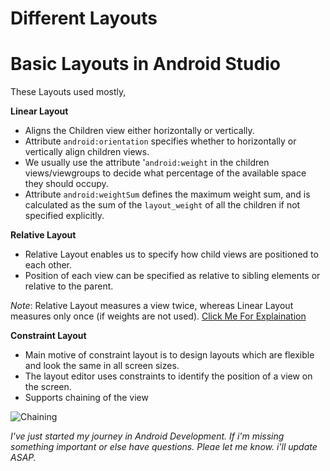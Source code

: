 # Different Layouts

# Basic Layouts in Android Studio

These Layouts used mostly,

**Linear Layout**

- Aligns the Children view either horizontally or vertically.
- Attribute `android:orientation` specifies whether to horizontally or vertically align children views.
- We usually use the attribute '`android:weight` in the children views/viewgroups to decide what percentage of the available space they should occupy.
- Attribute `android:weightSum` defines the maximum weight sum, and is calculated as the sum of the `layout_weight` of all the children if not specified explicitly.

**Relative Layout**

- Relative Layout enables us to specify how child views are positioned to each other.
- Position of each view can be specified as relative to sibling elements or relative to the parent.

_Note_: Relative Layout measures a view twice, whereas Linear Layout measures only once (if weights are not used).
[Click Me For Explaination](https://medium.com/@vatsalbajpai/android-relative-layout-vs-linear-layout-f27bf3d8f74e)

**Constraint Layout**

- Main motive of constraint layout is to design layouts which are flexible and look the same in all screen sizes.
- The layout editor uses constraints to identify the position of a view on the screen.
- Supports chaining of the view

![Chaining](https://i.imgur.com/GAPRCCf.png)

_I've just started my journey in Android Development. If i'm missing something important or else have questions. Pleae let me know. i'll update ASAP._
